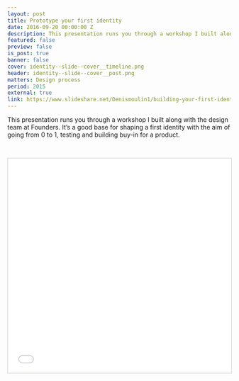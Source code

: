 ```yaml
---
layout: post
title: Prototype your first identity
date: 2016-09-20 00:00:00 Z
description: This presentation runs you through a workshop I built along with the design team at Founders. It’s a good base for shaping a first identity with the aim of going from 0 to 1, testing and building buy-in for a product.
featured: false
preview: false
is_post: true
banner: false
cover: identity--slide--cover__timeline.png
header: identity--slide--cover__post.png
matters: Design process
period: 2015
external: true
link: https://www.slideshare.net/Denismoulin1/building-your-first-identity
---
```


This presentation runs you through a workshop I built along with the design team at Founders. It’s a good base for shaping a first identity with the aim of going from 0 to 1, testing and building buy-in for a product.

<iframe src="//www.slideshare.net/slideshow/embed_code/key/f7TIfMp4K2sOBg" width="595" height="485" frameborder="0" marginwidth="0" marginheight="0" scrolling="no" style="border:1px solid #CCC; border-width:1px; margin:30px auto; max-width: 100%;" allowfullscreen></iframe>
